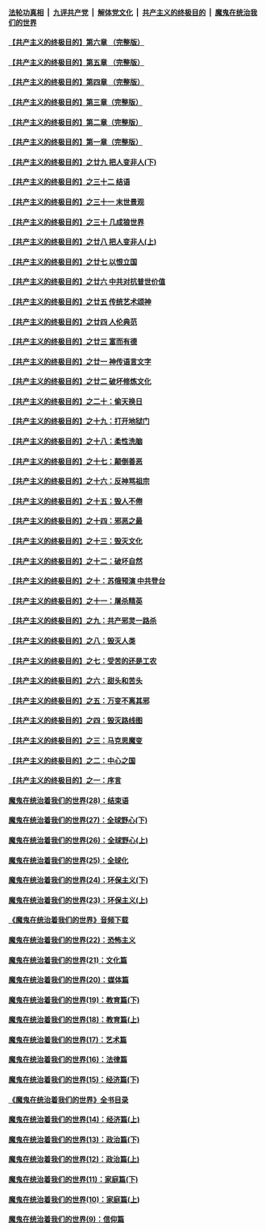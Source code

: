 ####  [法轮功真相](../../../../basic/blob/master/README.md?t=04291501) &nbsp;|&nbsp; [九评共产党](../../../../9ping.md/blob/master/README.md?t=04291501) &nbsp;|&nbsp; [解体党文化](../../../../jtdwh.md/blob/master/README.md?t=04291501)  &nbsp;|&nbsp; [共产主义的终极目的](../../../../gczydzjmd.md/blob/master/README.md?t=04291501) &nbsp;|&nbsp; [魔鬼在统治我们的世界](../../../../mgztzwmdsj.md/blob/master/README.md?t=04291501) 

#### [【共产主义的终极目的】第六章 （完整版）](../pages/nsc422/n11428913.md?t=04291501) 

#### [【共产主义的终极目的】第五章 （完整版）](../pages/nsc422/n11428912.md?t=04291501) 

#### [【共产主义的终极目的】第四章 （完整版）](../pages/nsc422/n11428907.md?t=04291501) 

#### [【共产主义的终极目的】第三章（完整版）](../pages/nsc422/n11428848.md?t=04291501) 

#### [【共产主义的终极目的】第二章（完整版）](../pages/nsc422/n11428831.md?t=04291501) 

#### [【共产主义的终极目的】第一章（完整版）](../pages/nsc422/n11417651.md?t=04291501) 

#### [【共产主义的终极目的】之廿九 把人变非人(下)](../pages/nsc422/n11344140.md?t=04291501) 

#### [【共产主义的终极目的】之三十二 结语](../pages/nsc422/n11360535.md?t=04291501) 

#### [【共产主义的终极目的】之三十一 末世景观](../pages/nsc422/n11351129.md?t=04291501) 

#### [【共产主义的终极目的】之三十 几成狼世界](../pages/nsc422/n11348280.md?t=04291501) 

#### [【共产主义的终极目的】之廿八 把人变非人(上)](../pages/nsc422/n11340492.md?t=04291501) 

#### [【共产主义的终极目的】之廿七 以恨立国](../pages/nsc422/n11336944.md?t=04291501) 

#### [【共产主义的终极目的】之廿六 中共对抗普世价值](../pages/nsc422/n11324785.md?t=04291501) 

#### [【共产主义的终极目的】之廿五 传统艺术颂神](../pages/nsc422/n11296396.md?t=04291501) 

#### [【共产主义的终极目的】之廿四 人伦典范](../pages/nsc422/n11296397.md?t=04291501) 

#### [【共产主义的终极目的】之廿三 富而有德](../pages/nsc422/n11283598.md?t=04291501) 

#### [【共产主义的终极目的】之廿一 神传语言文字](../pages/nsc422/n11263265.md?t=04291501) 

#### [【共产主义的终极目的】之廿二 破坏修炼文化](../pages/nsc422/n11245728.md?t=04291501) 

#### [【共产主义的终极目的】之二十：偷天换日](../pages/nsc422/n11238846.md?t=04291501) 

#### [【共产主义的终极目的】之十九：打开地狱门](../pages/nsc422/n11206376.md?t=04291501) 

#### [【共产主义的终极目的】之十八：柔性洗脑](../pages/nsc422/n11199994.md?t=04291501) 

#### [【共产主义的终极目的】之十七：颠倒善恶](../pages/nsc422/n11179782.md?t=04291501) 

#### [【共产主义的终极目的】之十六：反神骂祖宗](../pages/nsc422/n11166798.md?t=04291501) 

#### [【共产主义的终极目的】之十五：毁人不倦](../pages/nsc422/n11166792.md?t=04291501) 

#### [【共产主义的终极目的】之十四：邪恶之最](../pages/nsc422/n11150249.md?t=04291501) 

#### [【共产主义的终极目的】之十三：毁灭文化](../pages/nsc422/n11135227.md?t=04291501) 

#### [【共产主义的终极目的】之十二：破坏自然](../pages/nsc422/n11135214.md?t=04291501) 

#### [【共产主义的终极目的】之十：苏俄预演 中共登台](../pages/nsc422/n11118424.md?t=04291501) 

#### [【共产主义的终极目的】之十一：屠杀精英](../pages/nsc422/n11118442.md?t=04291501) 

#### [【共产主义的终极目的】之九：共产邪灵一路杀](../pages/nsc422/n11114139.md?t=04291501) 

#### [【共产主义的终极目的】之八：毁灭人类](../pages/nsc422/n11108503.md?t=04291501) 

#### [【共产主义的终极目的】之七：受苦的还是工农](../pages/nsc422/n11101809.md?t=04291501) 

#### [【共产主义的终极目的】之六：甜头和苦头](../pages/nsc422/n11096971.md?t=04291501) 

#### [【共产主义的终极目的】之五：万变不离其邪](../pages/nsc422/n11091285.md?t=04291501) 

#### [【共产主义的终极目的】之四：毁灭路线图](../pages/nsc422/n11086284.md?t=04291501) 

#### [【共产主义的终极目的】之三：马克思魔变](../pages/nsc422/n11061941.md?t=04291501) 

#### [【共产主义的终极目的】之二：中心之国](../pages/nsc422/n11047728.md?t=04291501) 

#### [【共产主义的终极目的】之一：序言](../pages/nsc422/n11086077.md?t=04291501) 

#### [魔鬼在统治着我们的世界(28)：结束语](../pages/nsc422/n10936246.md?t=04291501) 

#### [魔鬼在统治着我们的世界(27)：全球野心(下)](../pages/nsc422/n10928319.md?t=04291501) 

#### [魔鬼在统治着我们的世界(26)：全球野心(上)](../pages/nsc422/n10900318.md?t=04291501) 

#### [魔鬼在统治着我们的世界(25)：全球化](../pages/nsc422/n10788205.md?t=04291501) 

#### [魔鬼在统治着我们的世界(24)：环保主义(下)](../pages/nsc422/n10695307.md?t=04291501) 

#### [魔鬼在统治着我们的世界(23)：环保主义(上)](../pages/nsc422/n10688613.md?t=04291501) 

#### [《魔鬼在统治着我们的世界》音频下载](../pages/nsc422/n10635553.md?t=04291501) 

#### [魔鬼在统治着我们的世界(22)：恐怖主义](../pages/nsc422/n10614727.md?t=04291501) 

#### [魔鬼在统治着我们的世界(21)：文化篇](../pages/nsc422/n10597706.md?t=04291501) 

#### [魔鬼在统治着我们的世界(20)：媒体篇](../pages/nsc422/n10586579.md?t=04291501) 

#### [魔鬼在统治着我们的世界(19)：教育篇(下)](../pages/nsc422/n10564808.md?t=04291501) 

#### [魔鬼在统治着我们的世界(18)：教育篇(上)](../pages/nsc422/n10526970.md?t=04291501) 

#### [魔鬼在统治着我们的世界(17)：艺术篇](../pages/nsc422/n10499093.md?t=04291501) 

#### [魔鬼在统治着我们的世界(16)：法律篇](../pages/nsc422/n10485969.md?t=04291501) 

#### [魔鬼在统治着我们的世界(15)：经济篇(下)](../pages/nsc422/n10469975.md?t=04291501) 

#### [《魔鬼在统治着我们的世界》全书目录](../pages/nsc422/n10464261.md?t=04291501) 

#### [魔鬼在统治着我们的世界(14)：经济篇(上)](../pages/nsc422/n10457370.md?t=04291501) 

#### [魔鬼在统治着我们的世界(13)：政治篇(下)](../pages/nsc422/n10448270.md?t=04291501) 

#### [魔鬼在统治着我们的世界(12)：政治篇(上)](../pages/nsc422/n10444576.md?t=04291501) 

#### [魔鬼在统治着我们的世界(11)：家庭篇(下)](../pages/nsc422/n10440961.md?t=04291501) 

#### [魔鬼在统治着我们的世界(10)：家庭篇(上)](../pages/nsc422/n10435448.md?t=04291501) 

#### [魔鬼在统治着我们的世界(9)：信仰篇](../pages/nsc422/n10432159.md?t=04291501) 

